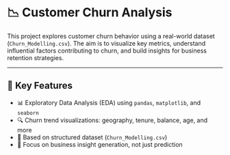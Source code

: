 # 📉 Customer Churn Analysis

This project explores customer churn behavior using a real-world dataset (`Churn_Modelling.csv`). The aim is to visualize key metrics, understand influential factors contributing to churn, and build insights for business retention strategies.

---

## 🧠 Key Features

- 📊 Exploratory Data Analysis (EDA) using `pandas`, `matplotlib`, and `seaborn`
- 🔍 Churn trend visualizations: geography, tenure, balance, age, and more
- 📁 Based on structured dataset (`Churn_Modelling.csv`)
- 🎯 Focus on business insight generation, not just prediction

